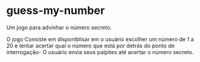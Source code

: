 # guess-my-number
 Um jogo para advinhar o número secreto.

O jogo Consiste em disponiblisar em o usuário escolher um número de 1 a 20
e tentar acertar qual o número que está por detrás do ponto de interrogação-
O usuário envia seus palpites até acertar o número secreto.